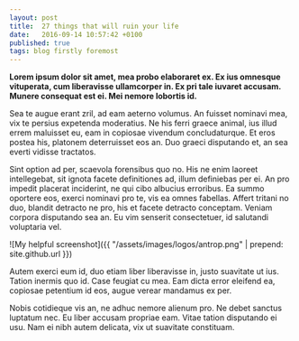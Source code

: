 ```yaml
---
layout: post
title:  27 things that will ruin your life
date:   2016-09-14 10:57:42 +0100
published: true
tags: blog firstly foremost
---
```


**Lorem ipsum dolor sit amet, mea probo elaboraret ex. Ex ius omnesque vituperata, cum liberavisse ullamcorper in. Ex pri tale iuvaret accusam. Munere consequat est ei. Mei nemore lobortis id.**

Sea te augue erant zril, ad eam aeterno volumus. An fuisset nominavi mea, vix te persius expetenda moderatius. Ne his ferri graece animal, ius illud errem maluisset eu, eam in copiosae vivendum concludaturque. Et eros postea his, platonem deterruisset eos an. Duo graeci disputando et, an sea everti vidisse tractatos.

Sint option ad per, scaevola forensibus quo no. His ne enim laoreet intellegebat, sit ignota facete definitiones ad, illum definiebas per ei. An pro impedit placerat inciderint, ne qui cibo albucius erroribus. Ea summo oportere eos, exerci nominavi pro te, vis ea omnes fabellas. Affert tritani no duo, blandit detracto ne pro, his et facete detracto conceptam. Veniam corpora disputando sea an. Eu vim senserit consectetuer, id salutandi voluptaria vel.

![My helpful screenshot]({{ "/assets/images/logos/antrop.png" | prepend: site.github.url }})

Autem exerci eum id, duo etiam liber liberavisse in, justo suavitate ut ius. Tation inermis quo id. Case feugiat cu mea. Eam dicta error eleifend ea, copiosae petentium id eos, augue verear mandamus ex per.

Nobis cotidieque vis an, ne adhuc nemore alienum pro. Ne debet sanctus luptatum nec. Eu liber accusam propriae eam. Vitae tation disputando ei usu. Nam ei nibh autem delicata, vix ut suavitate constituam.

